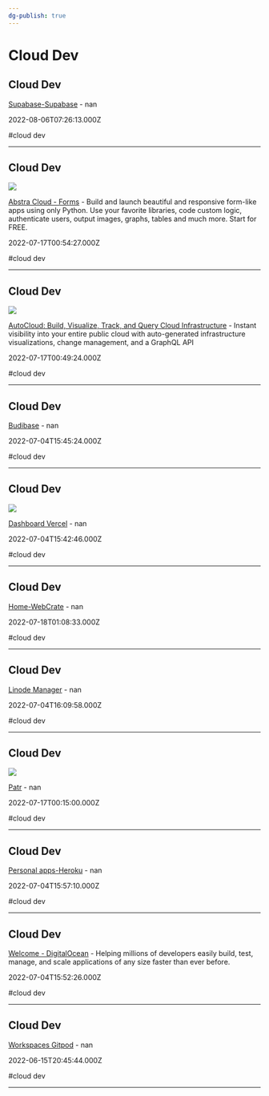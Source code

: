 ```yaml
---
dg-publish: true
---
```


# Cloud Dev

## Cloud Dev

[Supabase-Supabase](https://app.supabase.com) - nan

2022-08-06T07:26:13.000Z

#cloud dev

---

## Cloud Dev

![](https://console.abstracloud.com/editor.png)

[Abstra Cloud - Forms](https://console.abstracloud.com/workspaces/75a5da68-4042-498d-8568-7bfdeee6b629/forms) - Build and launch beautiful and responsive form-like apps using only Python. Use your favorite libraries, code custom logic, authenticate users, output images, graphs, tables and much more. Start for FREE.

2022-07-17T00:54:27.000Z

#cloud dev

---

## Cloud Dev

![](https://d1hm24bp021j4f.cloudfront.net/autocloud_OG2.jpg)

[AutoCloud: Build, Visualize, Track, and Query Cloud Infrastructure](https://www.autocloud.io/?ref=producthunt) - Instant visibility into your entire public cloud with auto-generated infrastructure visualizations, change management, and a GraphQL API

2022-07-17T00:49:24.000Z

#cloud dev

---

## Cloud Dev

[Budibase](https://projdev.budibase.app/builder/portal/apps) - nan

2022-07-04T15:45:24.000Z

#cloud dev

---

## Cloud Dev

![](https://assets.vercel.com/image/upload/front/vercel/twitter-card.png)

[Dashboard Vercel](https://vercel.com/dashboard) - nan

2022-07-04T15:42:46.000Z

#cloud dev

---

## Cloud Dev

[Home-WebCrate](https://deta.space/login?redirect_uri=https%3A%2F%2Fdeta.space%2Fauth%3Fredirect_uri%3Dhttps%253A%252F%252Fwebcrate.whoisdsmith.deta.app%252F) - nan

2022-07-18T01:08:33.000Z

#cloud dev

---

## Cloud Dev

[Linode Manager](https://cloud.linode.com) - nan

2022-07-04T16:09:58.000Z

#cloud dev

---

## Cloud Dev

![](https://static-images.patr.cloud/email/images/header.webp)

[Patr](https://patr.cloud/?ref=producthunt) - nan

2022-07-17T00:15:00.000Z

#cloud dev

---

## Cloud Dev

[Personal apps-Heroku](https://dashboard.heroku.com/apps) - nan

2022-07-04T15:57:10.000Z

#cloud dev

---

## Cloud Dev

[Welcome - DigitalOcean](https://cloud.digitalocean.com/welcome?i=fe2dc7) - Helping millions of developers easily build, test, manage, and  scale applications of any size  faster than ever before.

2022-07-04T15:52:26.000Z

#cloud dev

---

## Cloud Dev

[Workspaces Gitpod](https://gitpod.io/workspaces) - nan

2022-06-15T20:45:44.000Z

#cloud dev

---
